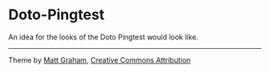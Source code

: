 # Doto-Pingtest

An idea for the looks of the Doto Pingtest would look like.

---
Theme by [Matt Graham](http://madebygraham.com),
[Creative Commons Attribution](http://creativecommons.org/licenses/by/3.0/)
